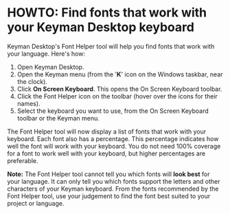 # HOWTO: Find fonts that work with your Keyman Desktop keyboard

<p>Keyman Desktop's Font Helper tool will help you find fonts that work with your language. Here's how:</p>

<ol>
  <li>Open Keyman Desktop.</li>
  <li>Open the Keyman menu (from the '<b>K</b>' icon on the Windows taskbar, near the clock).</li>
  <li>Click <b>On Screen Keyboard</b>. This opens the On Screen Keyboard toolbar.</li>
  <li>Click the Font Helper icon on the toolbar (hover over the icons for their names).</li>
  <li>Select the keyboard you want to use, from the On Screen Keyboard toolbar or the Keyman menu.</li>
</ol>

<p>The Font Helper tool will now display a list of fonts that work with your keyboard. Each font also has a percentage. This percentage indicates how well the font will work with your keyboard. You do not need 100% coverage for a font to work well with your keyboard, but higher percentages are preferable.</p>

<p><b>Note:</b> The Font Helper tool cannot tell you which fonts will <b>look best</b> for your language. It can only tell you which fonts support the letters and other characters of your Keyman keyboard. From the fonts recommended by the Font Helper tool, use your judgement to find the font best suited to your project or language.</p>


